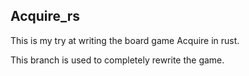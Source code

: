 ## Acquire_rs

This is my try at writing the board game Acquire in rust.

This branch is used to completely rewrite the game.

